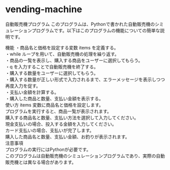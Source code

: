 # vending-machine

自動販売機プログラム
このプログラムは、Pythonで書かれた自動販売機のシミュレーションプログラムです。以下はこのプログラムの機能についての簡単な説明です。

機能
・商品名と価格を設定する変数 items を定義する。<br>
・while ループを用いて、自動販売機の処理を繰り返す。<br>
・商品の一覧を表示し、購入する商品をユーザーに選択してもらう。<br>
・q を入力することで自動販売機を終了する。<br>
・購入する数量をユーザーに選択してもらう。<br>
・購入する数量が正しい形式で入力されるまで、エラーメッセージを表示しつつ再度入力を促す。<br>
・支払い金額を計算する。<br>
・購入した商品と数量、支払い金額を表示する。<br>
使い方
items 変数に商品名と価格を設定します。<br>
プログラムを実行すると、商品一覧が表示されます。<br>
購入する商品名と数量、支払い方法を選択して入力してください。<br>
現金支払いの場合、投入する金額を入力してください。<br>
カード支払いの場合、支払いが完了します。<br>
購入した商品名と数量、支払い金額、お釣りが表示されます。<br>
注意事項<br>
プログラムの実行にはPythonが必要です。<br>
このプログラムは自動販売機のシミュレーションプログラムであり、実際の自動販売機とは異なる場合があります。
